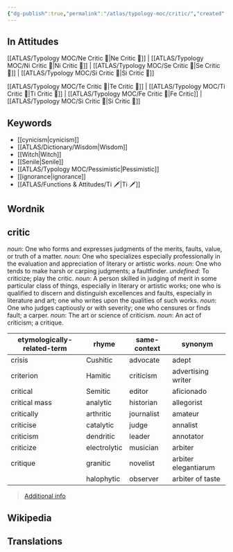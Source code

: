 ```yaml
---
{"dg-publish":true,"permalink":"/atlas/typology-moc/critic/","created":"2022-12-31T00:56:27.359+01:00","updated":"2023-03-08T19:08:28.367+01:00"}
---
```



## In Attitudes

[[ATLAS/Typology MOC/Ne Critic 🤔\|Ne Critic 🤔]] | [[ATLAS/Typology MOC/Ni Critic 🤔\|Ni Critic 🤔]] | [[ATLAS/Typology MOC/Se Critic 🤔\|Se Critic 🤔]] | [[ATLAS/Typology MOC/Si Critic 🤔\|Si Critic 🤔]]

[[ATLAS/Typology MOC/Te Critic 🤔\|Te Critic 🤔]] | [[ATLAS/Typology MOC/Ti Critic 🤔\|Ti Critic 🤔]] | [[ATLAS/Typology MOC/Fe Critic 🤔\|Fe Critic]] | [[ATLAS/Typology MOC/Si Critic 🤔\|Si Critic 🤔]]

## Keywords 
- [[cynicism\|cynicism]]
- [[ATLAS/Dictionary/Wisdom\|Wisdom]]
- [[Witch\|Witch]]
- [[Senile\|Senile]]
- [[ATLAS/Typology MOC/Pessimistic\|Pessimistic]]
- [[ignorance\|ignorance]]
- [[ATLAS/Functions & Attitudes/Ti 🗡️\|Ti 🗡️]]

## Wordnik
## critic
*noun*: One who forms and expresses judgments of the merits, faults, value, or truth of a matter.
*noun*: One who specializes especially professionally in the evaluation and appreciation of literary or artistic works.
*noun*: One who tends to make harsh or carping judgments; a faultfinder.
*undefined*: To criticize; play the critic.
*noun*: A person skilled in judging of merit in some particular class of things, especially in literary or artistic works; one who is qualified to discern and distinguish excellences and faults, especially in literature and art; one who writes upon the qualities of such works.
*noun*: One who judges captiously or with severity; one who censures or finds fault; a carper.
*noun*: The art or science of criticism.
*noun*: An act of criticism; a critique.

| etymologically-related-term |rhyme |same-context |synonym |
| --- | --- | --- | --- |
| crisis | Cushitic | advocate | adept |
| criterion | Hamitic | criticism | advertising writer |
| critical | Semitic | editor | aficionado |
| critical mass | analytic | historian | allegorist |
| critically | arthritic | journalist | amateur |
| criticise | catalytic | judge | annalist |
| criticism | dendritic | leader | annotator |
| criticize | electrolytic | musician | arbiter |
| critique | granitic | novelist | arbiter elegantiarum |
|  | halophytic | observer | arbiter of taste |

> [Additional info](https://www.wordnik.com/words/critic)


## Wikipedia 


## Translations 